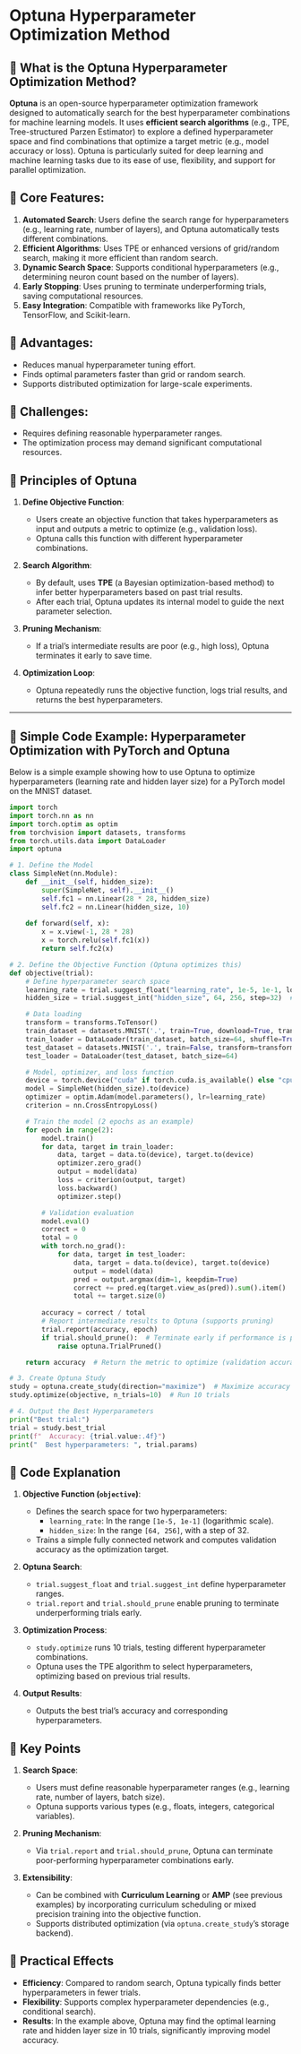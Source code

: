 # Optuna Hyperparameter Optimization Method
## 📖 What is the Optuna Hyperparameter Optimization Method?
**Optuna** is an open-source hyperparameter optimization framework designed to automatically search for the best hyperparameter combinations for machine learning models. It uses **efficient search algorithms** (e.g., TPE, Tree-structured Parzen Estimator) to explore a defined hyperparameter space and find combinations that optimize a target metric (e.g., model accuracy or loss). Optuna is particularly suited for deep learning and machine learning tasks due to its ease of use, flexibility, and support for parallel optimization.

## 📖 Core Features:
1. **Automated Search**: Users define the search range for hyperparameters (e.g., learning rate, number of layers), and Optuna automatically tests different combinations.
2. **Efficient Algorithms**: Uses TPE or enhanced versions of grid/random search, making it more efficient than random search.
3. **Dynamic Search Space**: Supports conditional hyperparameters (e.g., determining neuron count based on the number of layers).
4. **Early Stopping**: Uses pruning to terminate underperforming trials, saving computational resources.
5. **Easy Integration**: Compatible with frameworks like PyTorch, TensorFlow, and Scikit-learn.

## 📖 Advantages:
- Reduces manual hyperparameter tuning effort.
- Finds optimal parameters faster than grid or random search.
- Supports distributed optimization for large-scale experiments.

## 📖 Challenges:
- Requires defining reasonable hyperparameter ranges.
- The optimization process may demand significant computational resources.


## 📖 Principles of Optuna
1. **Define Objective Function**:
   - Users create an objective function that takes hyperparameters as input and outputs a metric to optimize (e.g., validation loss).
   - Optuna calls this function with different hyperparameter combinations.

2. **Search Algorithm**:
   - By default, uses **TPE** (a Bayesian optimization-based method) to infer better hyperparameters based on past trial results.
   - After each trial, Optuna updates its internal model to guide the next parameter selection.

3. **Pruning Mechanism**:
   - If a trial’s intermediate results are poor (e.g., high loss), Optuna terminates it early to save time.

4. **Optimization Loop**:
   - Optuna repeatedly runs the objective function, logs trial results, and returns the best hyperparameters.

---

## 📖 Simple Code Example: Hyperparameter Optimization with PyTorch and Optuna
Below is a simple example showing how to use Optuna to optimize hyperparameters (learning rate and hidden layer size) for a PyTorch model on the MNIST dataset.

```python
import torch
import torch.nn as nn
import torch.optim as optim
from torchvision import datasets, transforms
from torch.utils.data import DataLoader
import optuna

# 1. Define the Model
class SimpleNet(nn.Module):
    def __init__(self, hidden_size):
        super(SimpleNet, self).__init__()
        self.fc1 = nn.Linear(28 * 28, hidden_size)
        self.fc2 = nn.Linear(hidden_size, 10)
    
    def forward(self, x):
        x = x.view(-1, 28 * 28)
        x = torch.relu(self.fc1(x))
        return self.fc2(x)

# 2. Define the Objective Function (Optuna optimizes this)
def objective(trial):
    # Define hyperparameter search space
    learning_rate = trial.suggest_float("learning_rate", 1e-5, 1e-1, log=True)  # Learning rate: 1e-5 to 1e-1
    hidden_size = trial.suggest_int("hidden_size", 64, 256, step=32)  # Hidden layer neurons: 64 to 256

    # Data loading
    transform = transforms.ToTensor()
    train_dataset = datasets.MNIST('.', train=True, download=True, transform=transform)
    train_loader = DataLoader(train_dataset, batch_size=64, shuffle=True)
    test_dataset = datasets.MNIST('.', train=False, transform=transform)
    test_loader = DataLoader(test_dataset, batch_size=64)

    # Model, optimizer, and loss function
    device = torch.device("cuda" if torch.cuda.is_available() else "cpu")
    model = SimpleNet(hidden_size).to(device)
    optimizer = optim.Adam(model.parameters(), lr=learning_rate)
    criterion = nn.CrossEntropyLoss()

    # Train the model (2 epochs as an example)
    for epoch in range(2):
        model.train()
        for data, target in train_loader:
            data, target = data.to(device), target.to(device)
            optimizer.zero_grad()
            output = model(data)
            loss = criterion(output, target)
            loss.backward()
            optimizer.step()

        # Validation evaluation
        model.eval()
        correct = 0
        total = 0
        with torch.no_grad():
            for data, target in test_loader:
                data, target = data.to(device), target.to(device)
                output = model(data)
                pred = output.argmax(dim=1, keepdim=True)
                correct += pred.eq(target.view_as(pred)).sum().item()
                total += target.size(0)
        
        accuracy = correct / total
        # Report intermediate results to Optuna (supports pruning)
        trial.report(accuracy, epoch)
        if trial.should_prune():  # Terminate early if performance is poor
            raise optuna.TrialPruned()

    return accuracy  # Return the metric to optimize (validation accuracy)

# 3. Create Optuna Study
study = optuna.create_study(direction="maximize")  # Maximize accuracy
study.optimize(objective, n_trials=10)  # Run 10 trials

# 4. Output the Best Hyperparameters
print("Best trial:")
trial = study.best_trial
print(f"  Accuracy: {trial.value:.4f}")
print("  Best hyperparameters: ", trial.params)
```



## 📖 Code Explanation
1. **Objective Function (`objective`)**:
   - Defines the search space for two hyperparameters:
     - `learning_rate`: In the range `[1e-5, 1e-1]` (logarithmic scale).
     - `hidden_size`: In the range `[64, 256]`, with a step of 32.
   - Trains a simple fully connected network and computes validation accuracy as the optimization target.

2. **Optuna Search**:
   - `trial.suggest_float` and `trial.suggest_int` define hyperparameter ranges.
   - `trial.report` and `trial.should_prune` enable pruning to terminate underperforming trials early.

3. **Optimization Process**:
   - `study.optimize` runs 10 trials, testing different hyperparameter combinations.
   - Optuna uses the TPE algorithm to select hyperparameters, optimizing based on previous trial results.

4. **Output Results**:
   - Outputs the best trial’s accuracy and corresponding hyperparameters.



## 📖 Key Points
1. **Search Space**:
   - Users must define reasonable hyperparameter ranges (e.g., learning rate, number of layers, batch size).
   - Optuna supports various types (e.g., floats, integers, categorical variables).

2. **Pruning Mechanism**:
   - Via `trial.report` and `trial.should_prune`, Optuna can terminate poor-performing hyperparameter combinations early.

3. **Extensibility**:
   - Can be combined with **Curriculum Learning** or **AMP** (see previous examples) by incorporating curriculum scheduling or mixed precision training into the objective function.
   - Supports distributed optimization (via `optuna.create_study`’s storage backend).



## 📖 Practical Effects
- **Efficiency**: Compared to random search, Optuna typically finds better hyperparameters in fewer trials.
- **Flexibility**: Supports complex hyperparameter dependencies (e.g., conditional search).
- **Results**: In the example above, Optuna may find the optimal learning rate and hidden layer size in 10 trials, significantly improving model accuracy.
